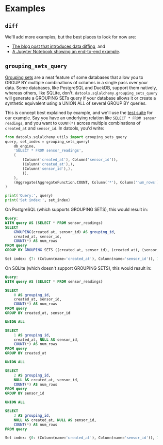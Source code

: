 # Examples

## `diff`
We'll add more examples, but the best places to look for now are:
* [The blog post that introduces data diffing](https://blog.marcua.net/2022/02/20/data-diffs-algorithms-for-explaining-what-changed-in-a-dataset.html), and
* [A Jupyter Notebook showing an end-to-end example](https://github.com/marcua/datools/blob/main/examples/diff/intel-sensor.ipynb).

## `grouping_sets_query`

[Grouping
sets](https://www.geeksforgeeks.org/postgresql-grouping-sets/) are a
neat feature of some databases that allow you to GROUP BY multiple
combinations of columns in a single pass over your data. Some
databases, like PostgreSQL and DuckDB, support them natively, whereas
others, like SQLite, don't. `datools.sqlalchemy.grouping_sets_query`
will generate a GROUPING SETs query if your database allows it or
create a synthetic equivalent using a UNION ALL of several GROUP BY
queries.

This is concept best explained by example, and we'll use the [test
suite](https://github.com/marcua/datools/blob/14752f0e841a89a9c991bc9893e58d3b708cac7d/tests/test_sqlalchemy_utils.py#L15)
for our example. Say you have an underlying relation like `SELECT *
FROM sensor readings`, and you want to `COUNT(*)` across multiple
combinations of `created_at` and `sensor_id`. In datools, you'd write:

```python
from datools.sqlalchemy_utils import grouping_sets_query
query, set_index = grouping_sets_query(
    db_engine,
    'SELECT * FROM sensor_readings',
    (
        (Column('created_at'), Column('sensor_id')),
        (Column('created_at'),),
        (Column('sensor_id'),),
        (),
    ),
    (Aggregate(AggregateFunction.COUNT, Column('*'), Column('num_rows')), )
)

print('Query:', query)
print('Set index:', set_index)
```


On PostgreSQL (which supports GROUPING SETS), this would result in:
```sql
Query:
WITH query AS (SELECT * FROM sensor_readings)
SELECT
    GROUPING(created_at, sensor_id) AS grouping_id,
    created_at, sensor_id,
    COUNT(*) AS num_rows
FROM query
GROUP BY GROUPING SETS ((created_at, sensor_id), (created_at), (sensor_id), ())
```

```python
Set index: {7: (Column(name='created_at'), Column(name='sensor_id')), 11: (Column(name='created_at'),), 13: (Column(name='sensor_id'),), 14: ()}
```




On SQLite (which doesn't support GROUPING SETS), this would result in:
```sql
Query:
WITH query AS (SELECT * FROM sensor_readings)

SELECT
    0 AS grouping_id,
    created_at, sensor_id,
    COUNT(*) AS num_rows
FROM query
GROUP BY created_at, sensor_id

UNION ALL

SELECT
    1 AS grouping_id,
    created_at, NULL AS sensor_id,
    COUNT(*) AS num_rows
FROM query
GROUP BY created_at

UNION ALL

SELECT
    2 AS grouping_id,
    NULL AS created_at, sensor_id,
    COUNT(*) AS num_rows
FROM query
GROUP BY sensor_id

UNION ALL

SELECT
    3 AS grouping_id,
    NULL AS created_at, NULL AS sensor_id,
    COUNT(*) AS num_rows
FROM query
```

```python
Set index: {0: (Column(name='created_at'), Column(name='sensor_id')), 1: (Column(name='created_at'),), 2: (Column(name='sensor_id'),), 3: ()}
```
